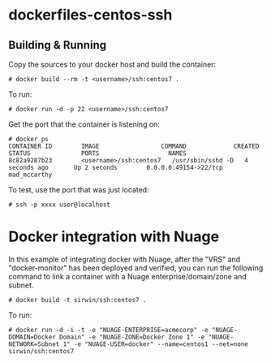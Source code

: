 # dockerfiles-centos-ssh

## Building & Running

Copy the sources to your docker host and build the container:

	# docker build --rm -t <username>/ssh:centos7 .

To run:

	# docker run -d -p 22 <username>/ssh:centos7

Get the port that the container is listening on:

```
# docker ps
CONTAINER ID        IMAGE                 COMMAND             CREATED             STATUS              PORTS                   NAMES
8c82a9287b23        <username>/ssh:centos7   /usr/sbin/sshd -D   4 seconds ago       Up 2 seconds        0.0.0.0:49154->22/tcp   mad_mccarthy        
```

To test, use the port that was just located:

	# ssh -p xxxx user@localhost 

# Docker integration with Nuage
In this example of integrating docker with Nuage, after the "VRS" and "docker-monitor" has been deployed and verified, you can run the following command to link a container with a Nuage enterprise/domain/zone and subnet.

	# docker build -t sirwin/ssh:centos7 .

To run:

```
# docker run -d -i -t -e "NUAGE-ENTERPRISE=acmecorp" -e "NUAGE-DOMAIN=Docker Domain" -e "NUAGE-ZONE=Docker Zone 1" -e "NUAGE-NETWORK=Subnet 1" -e "NUAGE-USER=docker" --name=centos1 --net=none sirwin/ssh:centos7
```
